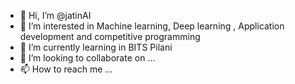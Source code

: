- 👋 Hi, I’m @jatinAI
- 👀 I’m interested in Machine learning, Deep learning , Application development and competitive programming
- 🌱 I’m currently learning in BITS Pilani
- 💞️ I’m looking to collaborate on ...
- 📫 How to reach me ...

<!---
jatinAI/jatinAI is a ✨ special ✨ repository because its `README.md` (this file) appears on your GitHub profile.
You can click the Preview link to take a look at your changes.
--->
